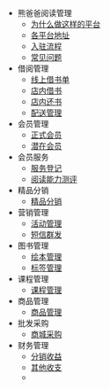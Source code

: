 

- 熊爸爸阅读管理
  - [为什么做这样的平台](thread/why.md)
  - [各平台地址](thread/address.md)
  - [入驻流程](thread/enter.md)
  - [常见问题](thread/problems.md)
- 借阅管理
  - [线上借书单](thread/online.md)
  - [店内借书](thread/instores.md)
  - [店内还书](thread/Untitled.md)
  - [配送管理](thread/distribution.md)
- 会员管理
  - [正式会员](thread/member.md)
  - [潜在会员](thread/potential.md)
- 会员服务
  - [服务登记](thread/service.md)
  - [阅读能力测评](thread/readTest.md)
- 精品分销
  - [精品分销](thread/purchaseDistribution.md)
- 营销管理
  - [活动管理](thread/activity.md)
  - [短信群发](thread/sms.md)
- 图书管理
  - [绘本管理](thread/books.md)
  - [标签管理](thread/label.md)
- 课程管理
  - [课程管理](thread/course.md)
- 商品管理
  - [商品管理](thread/goods.md)
- 批发采购
  - [商城采购](thread/purchaseBooks.md)
- 财务管理
  - [分销收益](thread/earnings.md)
  - [其他收支](thread/otherSpending.md)
  - 

